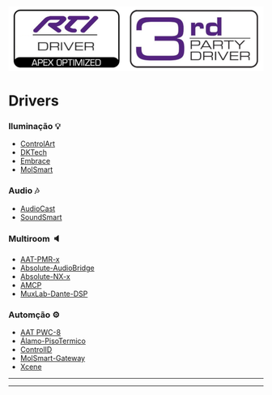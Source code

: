 ![](https://raw.githubusercontent.com/Matioliflavio/RTI-Drivers/master/RTIDriver3rdParty.png)

# Drivers 
### Iluminação 💡
- [ControlArt](https://matioliflavio.github.io/RTI-Drivers/#controlart) 
- [DKTech](https://matioliflavio.github.io/RTI-Drivers/#dktech) 
- [Embrace](https://matioliflavio.github.io/RTI-Drivers/#embrace) 
- [MolSmart](https://matioliflavio.github.io/RTI-Drivers/#molsmart)
### Audio 🎶
- [AudioCast](https://matioliflavio.github.io/RTI-Drivers/#audiocast) 
- [SoundSmart](https://matioliflavio.github.io/RTI-Drivers/#soundsmart)
### Multiroom 🔈
- [AAT-PMR-x](https://matioliflavio.github.io/RTI-Drivers/#pmr)
- [Absolute-AudioBridge](https://matioliflavio.github.io/RTI-Drivers/#ab)
- [Absolute-NX-x](https://matioliflavio.github.io/RTI-Drivers/#nx)
- [AMCP](https://matioliflavio.github.io/RTI-Drivers/#ampc)
- [MuxLab-Dante-DSP](https://matioliflavio.github.io/RTI-Drivers/#muxlab)
### Automção ⚙️
- [AAT PWC-8](https://matioliflavio.github.io/RTI-Drivers/#pwc)
- [Álamo-PisoTermico](https://matioliflavio.github.io/RTI-Drivers/#alamo)
- [ControlID](https://matioliflavio.github.io/RTI-Drivers/#controlid)
- [MolSmart-Gateway](https://matioliflavio.github.io/RTI-Drivers/#molsmart-gateway)
- [Xcene](https://matioliflavio.github.io/RTI-Drivers/#xcene)
  
---  
---  
  
<!--/Controlart.html)--
# <a name="controlart"></a>ControlArt 💡
[![|250](./Images/ControlArt.png)](https://github.com/Matioliflavio/RTI-Drivers/raw/master/ControlArt%20v0.38.rtidriver)
 
Driver de controle para mdulos sem fio xBus e Módulos cabeados.  
[📃 Documentação](https://docs.google.com/document/d/1x7njGneO6W4oGCM__tr-wER8Rpgwkz-W38y99eORL5Y/edit?usp=sharing)  
[📺 Como configurar](https://youtu.be/4LRs-2Ro52w)  
[📺 Função Hold na entrada de pulso](https://youtu.be/mfD7mNyFfBk)  
[📥 Versão 0.38](https://github.com/Matioliflavio/RTI-Drivers/raw/master/ControlArt%20v0.38.rtidriver)  
💵 <span style="color:green">_Valor R$250,00_</span> 💵    
    
---  
---  

<!--/DKTech.html)--
# <a name="dktech"></a>DKTech-LCK12840 💡
[![|250](./Images/DKTechLCK12840.png)](https://github.com/Matioliflavio/RTI-Drivers/raw/master/DKTech-LCK12840%20v1.3.rtidriver)
 
Driver de controle para mdulo LCK12840.  
[📃 Documentação](https://docs.google.com/document/d/19honP19Lr53zx3skiPBnw4x9LjMl6UPIb58FCMRGdvk/edit?usp=sharing)  
[📺 Como configurar](https://youtu.be/pH81fFsw0GM)  
[👨‍💻 Exemplo](https://github.com/Matioliflavio/RTI-Drivers/raw/master/Exemplos/DKTECH.apex)  
[📥 Versão 1.3](https://github.com/Matioliflavio/RTI-Drivers/raw/master/DKTech-LCK12840%20v1.3.rtidriver)  
💵 <span style="color:green">_Valor R$250,00_</span> 💵    
    
---  
---   

<!--/Embrace.html)--
# <a name="embrace"></a>Embrace 💡
[![|250](./Images/Embrace.png)](https://github.com/Matioliflavio/RTI-Drivers/raw/master/Embrace%20v1.3.rtidriver)
 
Driver de controle para sistema Embrace de iluminação e cortinas/persianas.  
[📃 Documentação](https://github.com/Matioliflavio/RTI-Drivers/raw/master/Documenta%C3%A7%C3%A3o/Embrace.pdf)  
[👨‍💻 Exemplo](https://github.com/Matioliflavio/RTI-Drivers/raw/master/Exemplos/Embrace.apex)  
[📺 Como configurar](https://youtu.be/xKJ6B30fIFg)  
[📥 Versão 1.3](https://github.com/Matioliflavio/RTI-Drivers/raw/master/Embrace%20v1.3.rtidriver)  
💵 <span style="color:green">_Valor R$500,00_</span> 💵  
    
---  
---  
  
<!--/MolSmart.html)--
# <a name="molsmart"></a>MolSmart 💡
[![|250](./Images/MolSmart.png)](https://github.com/Matioliflavio/RTI-Drivers/raw/master/MolSmart%20v1.4.rtidriver)
 
Driver de controle para mdulos 6 Dimmer, 8ch, 16ch e 32ch.  
[📃 Documentação](https://docs.google.com/document/d/1Uc_R1vktYjYXj1EV_bmM8lNKdLZ9OP9EYyhzkrWdU0I/edit)  
[📥 Versão 1.4](https://github.com/Matioliflavio/RTI-Drivers/raw/master/MolSmart%20v1.4.rtidriver)  
💵 <span style="color:green">_Valor R$250,00_</span> 💵  

---  
---  
  
<!--/MolSmart-IR-RF.html)--
# <a name="molsmart-gateway"></a>MolSmart IR-RF Gateway🎛️
[![|250](./Images/MolSmart-IR-RF.png)](https://github.com/Matioliflavio/RTI-Drivers/raw/master/MolSmart-IR-RF%20v1.0.rtidriver)
 
Driver de controle para mdulos 8ch, 16ch e 32ch.  
[📃 Documentação](https://docs.google.com/document/d/1b7Mc9g1LIBRFtNNa5y0bFOiQf-D8U5tjb-ljNRBEB1I/edit?usp=sharing)  
[📥 Versão 1.0](https://github.com/Matioliflavio/RTI-Drivers/raw/master/MolSmart-IR-RF%20v1.0.rtidriver)  
💵 <span style="color:green">_Valor R$200,00_</span> 💵  

---  
---  
<!--SoundSmart--
# <a name="soundsmart"></a>SoundSmart 📻 
[![|250](./Images/SoundSmart.png)](https://github.com/Matioliflavio/RTI-Drivers/raw/master/SoundSmart%20v1.3.rtidriver)

Driver para Stream Players da marca SoundSmart. Feedback completo da musica em execução com capa do album. Não funciona com ID9.  
Players compatíveis: [SS-WA60](http://www.soundsmartbr.com/product/ss-wa60/), [SS-SA20](http://www.soundsmartbr.com/product/ss-sa20/), [SS-SE10](http://www.soundsmartbr.com/product/ss-se10/) e [SS-SS50](https://www.soundsmartbr.com/produto/ss-ss50/)  
[📃 Documentação](https://docs.google.com/document/d/1pciuZfEHqn2dzkgGlxJSR2WIixGe8wfqAbReQSxgvaU/edit?usp=sharing)  
[📥 Versão 1.3](https://github.com/Matioliflavio/RTI-Drivers/raw/master/SoundSmart%20v1.3.rtidriver)  
💵 <span style="color:green">_Valor R$200,00_</span> 💵  

---  
---  
  
<!--AudioCast--
# <a name="audiocast"></a>AudioCast 📻 
[![|250](./Images/AudioCast.png)](https://github.com/Matioliflavio/RTI-Drivers/raw/master/AudioCast%20v1.3.rtidriver)

Driver para Stream Players baseados no app AudioCast. Feedback completo da musica em execução com capa do album. Não funciona com ID9.  
Players compatíveis:
- AAT: [AC1](https://aataudio.com.br/audio-streaming/aat-audiocast-ac-1/), [AC2](https://aataudio.com.br/audio-streaming/aat-audiocast-ac-2-g2/), [PMR-9](https://aataudio.com.br/multirooms/aat-pmr-9/), [PMR-10](https://aataudio.com.br/multirooms/aat-pmr-10/), [PMR-11](https://aataudio.com.br/multirooms/aat-pmr-11/), [PMR-12](https://aataudio.com.br/multirooms/aat-pmr-12/), [PMR-13](https://aataudio.com.br/multirooms/aat-pmr-13/)  
- Arylic: [Todos](https://www.arylic.com/)  
- AudioCast: [M5](https://audiocast.io/)  
- iEast: [SoundStream](https://www.ieast.net/eng/products/soundstream/), [Stream Pro](https://www.ieast.net/eng/products/stream-pro/), [StreamAmp AM160](https://www.ieast.net/eng/products/streamamp-am160/), [StreamAmp Amp i50B](https://www.ieast.net/eng/products/streamamp-amp-i50b/)  
- Loud: [WSR-4 WiFi](https://www.loudaudio.com.br/produto/receptor-wsr-4-wifi), [APL-250 WSR](https://www.loudaudio.com.br)  
- Savage: [Stream Pro](https://grsavage.com.br/stream-pro/), [SPLwifi](https://grsavage.com.br/linha-spl-wifi/)  


[📃 Documentação](https://docs.google.com/document/d/1bNvperJxdq1a7T6HVSVDgoJeTcgbKZcmRUQZ6gdQHC8/edit?usp=sharing)  
[📥 Versão 1.3](https://github.com/Matioliflavio/RTI-Drivers/raw/master/AudioCast%20v1.3.rtidriver)  
💵 <span style="color:green">_Valor R$200,00_</span> 💵  
  
---  
---  
  
<!--AAT PWC 8--
# <a name="pwc"></a>AAT PWC-8 🔌⚡
[![|250](./Images/PWC-8.png)](https://github.com/Matioliflavio/RTI-Drivers/raw/master/AAT%20PWC-8%20v1.0.rtidriver)

Driver para condicionador de energia AAT PWC-8:    
[📃 Documentação](https://docs.google.com/document/d/1r4WdChX-ZMmmGgS-J_2r_HDn2xEoQEFFcUUOUas_vhE/edit?usp=sharing)  
[👨‍💻 Exemplo](https://github.com/Matioliflavio/RTI-Drivers/raw/master/Exemplos/PWC-8.apex)  
[📥 Versão 1.0](https://github.com/Matioliflavio/RTI-Drivers/raw/master/AAT%20PWC-8%20v1.0.rtidriver)  
💵 <span style="color:green">_Valor R$100,00_</span> 💵  
  
---  
---  
  
<!--AlamoPiso Termico--
# <a name="alamo"></a>Álamo Piso Térmico 🌡️♨️ 
[![|250](./Images/Alamo.png)](https://github.com/Matioliflavio/RTI-Drivers/raw/master/AlamoPisoTermico%20v1.0.rtidriver)

Driver para termostato Wi-Fi e gateway de piso térmico Álamo:    
[📃 Documentação](https://docs.google.com/document/d/1w2Y-AxJLKYATaiMYrAvIOrqTVScz7efDvLcBRqgn0FQ/edit?usp=sharing)  
[📥 Versão 1.0](https://github.com/Matioliflavio/RTI-Drivers/raw/master/AlamoPisoTermico%20v1.0.rtidriver)  
💵 <span style="color:green">_Valor R$200,00_</span> 💵  
  
---  
---  
  
<!--/ControliD.html)--
# <a name="controlid"></a>Control iD 👍📸
[![|250](./Images/ControlId.png)](https://github.com/Matioliflavio/RTI-Drivers/raw/master/Control_ID%20v1.2.rtidriver)

Driver de controle para leitores biometricos e faciais / controle de acesso.   
[📃 Documentação](https://github.com/Matioliflavio/RTI-Drivers/raw/master/Documenta%C3%A7%C3%A3o/Control%20iD.pdf)  
[📺 Funcionamento](https://youtu.be/UwRdSBLR4gc)  
[👨‍💻 Exemplo](https://github.com/Matioliflavio/RTI-Drivers/raw/master/Exemplos/Sample%20Control%20ID.apex)  
[📥 Versão 1.2](https://github.com/Matioliflavio/RTI-Drivers/raw/master/Control_ID%20v1.2.rtidriver)    
💵 <span style="color:green">_Valor R$200,00_</span> 💵  
  
---  
---  
# <center>Drivers Gratuitos</center>  
---  
---  
    
<!--<MuxLab Dante 4ch DSP>--
# 🆓 <a name="muxlab"></a>MuxLab 500556 Dante 4ch DSP 🎚️🔈🎤 
[![|250](./Images/MuxLab500556.png)](https://github.com/Matioliflavio/RTI-Drivers/raw/master/4ch-DSP-500556%20v1.0.rtidriver)

Driver para DSP Dante MuxLab 500556:    
[📃 Documentação](https://docs.google.com/document/d/1ks6p5pXixNV7KuGRrdY7Xj7ivNzlhZbrNiz5AvqvcQw/edit)  
[📥 Versão 1.0](https://github.com/Matioliflavio/RTI-Drivers/raw/master/4ch-DSP-500556%20v1.0.rtidriver)  
💵 <span style="color:green">_Valor R$0,00 Cortesia AvHub_</span> 💵  
  
---  
---  
      
<!--/AAT.html)--
# 🆓 <a name="pmr"></a>AAT PMR-x 🎶
[![|250](./Images/PMR-x.png)](https://github.com/Matioliflavio/RTI-Drivers/raw/master/AAT%20PMR-x%20V1.06.rtidriver)

Driver de controle para amplificadores multiroom AAT. **Gratis**  
[📃 Documentação](https://github.com/Matioliflavio/RTI-Drivers/raw/master/Documenta%C3%A7%C3%A3o/AAT%20PMR-x.pdf)  
[📥 Versão 1.06](https://github.com/Matioliflavio/RTI-Drivers/raw/master/AAT%20PMR-x%20V1.06.rtidriver)  
💵 <span style="color:green">_Valor R$0,00_</span> 💵  
  
---  
---  
  
<!--/Absolute AudioBridge.html)--
# 🆓 <a name="ab"></a>Absolute AudioBridge 🎶
[![|250](./Images/AudioBridge.png)](https://github.com/Matioliflavio/RTI-Drivers/raw/master/Absolute%20AudioBridge%20V1.2.rtidriver)

Driver de controle para novos amplificadores multiroom Absolute linha AudioBridge.  
[📃 Documentação](https://docs.google.com/document/d/1DyFQLSvNJ0ZnrrAdLgHUKUPW-yaT2KXMNnsSeKvo_PQ/edit?usp=sharing)  
[👨‍💻 Exemplo](https://github.com/Matioliflavio/RTI-Drivers/raw/master/Exemplos/AudioBridge.apex)  
[📥 Versão 1.2](https://github.com/Matioliflavio/RTI-Drivers/raw/master/Absolute%20AudioBridge%20V1.2.rtidriver)  
💵 <span style="color:green">_Valor R$0,00_</span> 💵  
  
---  
---  
  
<!--/Absolute.html)--
# 🆓 <a name="nx"></a>Absolute NX-xx 🎶
[![|250](./Images/NXx.png)](https://github.com/Matioliflavio/RTI-Drivers/raw/master/Absolute%20NX-xx%20v1.40.rtidriver)

Driver de controle para amplificadores multiroom Absolute. **Gratis**  
[📃 Documentação](https://github.com/Matioliflavio/RTI-Drivers/raw/master/Documenta%C3%A7%C3%A3o/Absolute%20NX-x.pdf)  
[👨‍💻 Exemplo](https://github.com/Matioliflavio/RTI-Drivers/raw/master/Exemplos/NX%20Multiroom.apex)  
[📥 Versão 1.40](https://github.com/Matioliflavio/RTI-Drivers/raw/master/Absolute%20NX-xx%20v1.40.rtidriver)  
💵 <span style="color:green">_Valor R$0,00_</span> 💵  
  
---  
---  
  
<!--/AMCP.html)--
# 🆓 <a name="amcp"></a>AMCP MR / MRX 🎶
[![|250](./Images/AMCP.png)](https://github.com/Matioliflavio/RTI-Drivers/raw/master/AMCP%20-%20MR-MRX%20Series%20v1.2.rtidriver)

Driver de controle para amplificadores multiroom AMCP.  **Gratis**  
[📃 Documentação](https://github.com/Matioliflavio/RTI-Drivers/raw/master/Documenta%C3%A7%C3%A3o/AMCP%20MR%20MRX.pdf)  
[📥 Versão 1.2](https://github.com/Matioliflavio/RTI-Drivers/raw/master/AMCP%20-%20MR-MRX%20Series%20v1.2.rtidriver)  
💵 <span style="color:green">_Valor R$0,00_</span> 💵  
  
---  
---  
  
<!--/Xcene.html)--
# 🆓 <a name="xcene"></a>Keypad Xcene ⌨️

Driver de controle keypads Xcene. **Gratis**  
[📃 Documentação](https://github.com/Matioliflavio/RTI-Drivers/raw/master/Documenta%C3%A7%C3%A3o/Xcene%20Keypad.pdf)  
[📺 Como configurar](https://youtu.be/aVJv_6ff9MQ)  
[📥 Versão 1.02](https://github.com/Matioliflavio/RTI-Drivers/raw/master/Xcene%20Keypad%20V1.02.rtidriver)  
💵 <span style="color:green">_Valor R$0,00_</span> 💵  
  
---  
---  
  

Para obter sua licença, requisitar um driver ou fazer uma doação (😍🍕), entre em contato matioliflavio(@)gmail(.)com.  

